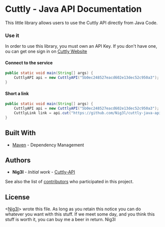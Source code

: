 # Cuttly - Java API Documentation

This little library allows users to use the Cuttly API directly from Java Code. 

### Use it

In order to use this library, you must own an API Key. If you don't have one, ou can get one sign in on
[Cuttly Website](https://cutt.ly)

#### Connect to the service

```java
public static void main(String[] args) {
    CuttlyAPI api = new CuttlyAPI("5b0ec248527eacd602e13dec52c950a3");
}
```

#### Short a link

```java
public static void main(String[] args) {
    CuttlyAPI api = new CuttlyAPI("5b0ec248527eacd602e13dec52c950a3");
    CuttlyLink link = api.cut("https://github.com/Nig3l/cuttly-java-api", "Cuttly-API");
}
```

## Built With

* [Maven](https://maven.apache.org/) - Dependency Management

## Authors

* **Nig3l** - *Initial work* - [Cuttly-API](https://github.com/Nig3l/cuttly-java-api)

See also the list of [contributors](https://github.com/Nig3l/cuttly-java-api/contributors) who participated in this project.

## License

<[Nig3l](mailto:nig3lpro@gmail.com)> wrote this file. As long as you retain this notice you can do whatever 
you want with this stuff. If we meet some day, and you think this stuff is worth 
it, you can buy me a beer in return. Nig3l
